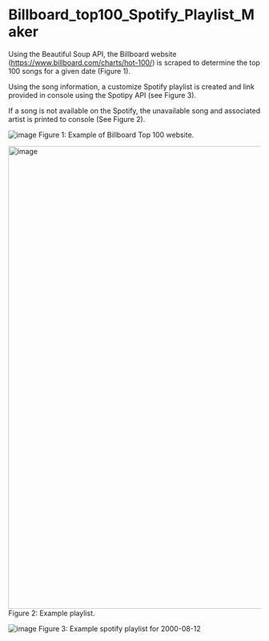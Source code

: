 # Billboard_top100_Spotify_Playlist_Maker


Using the Beautiful Soup API, the Billboard website (https://www.billboard.com/charts/hot-100/) is scraped to determine the top 100 songs for a given date (Figure 1). 

Using the song information, a customize Spotify playlist is created and link provided in console using the Spotipy API (see Figure 3). 

If a song is not available on the Spotify, the unavailable song and associated artist is printed to console (See Figure 2).


![image](https://user-images.githubusercontent.com/76194492/185507178-8eea21e3-a443-4aa4-b268-3b57d33d13ca.png)
Figure 1: Example of Billboard Top 100 website.


<img width="923" alt="image" src="https://user-images.githubusercontent.com/76194492/185506202-8f69ad0c-82e9-480a-a5c3-791d8f807237.png">
Figure 2: Example playlist. 


![image](https://user-images.githubusercontent.com/76194492/185506885-31f1685b-8de5-444f-b5c2-d2f7d6604af6.png)
Figure 3: Example spotify playlist for 2000-08-12
